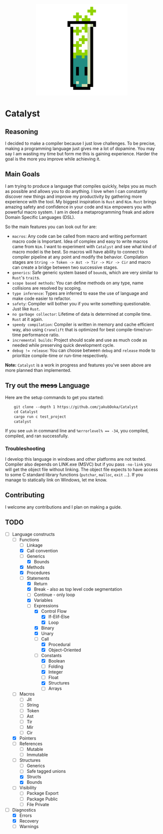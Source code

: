 <p align="center">
  <img width="300" height="300" src="assets/catalyst.png">
</p>

# Catalyst

## Reasoning

I decided to make a compiler because I just love challenges. To be precise, making a programming language just gives me a lot of dopamine. You may say I am wasting my time but form me this is gaining experience. Harder the goal is the more you improve while achieving it.

## Main Goals

I am trying to produce a language that compiles quickly, helps you as much as possible and allows you to do anything. I love when I can constantly discover new things and improve my productivity by gathering more experience with the tool. My biggest inspiration is `Rust` and `Nim`. `Rust` brings amazing safety and confidence in your code and `Nim` empowers you with powerful macro system. I am in deed a metaprogramming freak and adore Domain Specific Languages (DSL). 

So the main features you can look out for are:
- `macros`: Any code can be called from macro and writing performant macro code is Important. Idea of complex and easy to write macros came from `Nim`. I want to experiment with `Catalyst` and see what kind of macro model is the best. So macros will have ability to connect to compiler pipeline at any point and modify the behavior. Compilation stages are `String -> Token -> Ast -> Tir -> Mir -> Cir` and macro can create a bridge between two successive stages.
- `generics`: Safe generic system based of `bound`s, which are very similar to `Rust`'s `trait`s.
- `scope based methods`: You can define methods on any type, name collisions are resolved by scoping.
- `type inference`: Types are inferred to ease the use of language and make code easier to refactor.
- `safety`: Compiler will bother you if you write something questionable. Just like `Rust`.
- `no garbage collector`: Lifetime of data is determined at compile time. `Rust` at it again.
- `speedy compilation`: Compiler is written in memory and cache efficient way, also using `Cranelift` that is optimized for best compile-time/run-time performance ratio.
- `incremental builds`: Project should scale and use as much code as needed while preserving quick development cycle.
- `debug != release`: You can choose between `debug` and `release` mode to prioritize compile-time or run-time respectively.

**Note:** `Catalyst` is a work in progress and features you've seen above are more planned than implemented.

## Try out the ~~mess~~ Language

Here are the setup commands to get you started:

```
    git clone --depth 1 https://github.com/jakubDoka/Catalyst
    cd Catalyst
    cargo run c test_project
    catalyst
```

If you see `uuh` in command line and `%errorlevel% == -34`, you compiled, compiled, and ran successfully.

### Troubleshooting

I develop this language in windows and other platforms are not tested. Compiler also depends on LINK.exe (MSVC) but if you pass `-no-link` you will get the object file without linking. The object file expects to have access to some C standard library functions (`putchar`, `malloc`, `exit` ...). If you manage to statically link on Windows, let me know.

## Contributing

I welcome any contributions and I plan on making a guide. 

## TODO

- [ ] Language constructs
    - [ ] Functions
        - [ ] Linkage
        - [x] Call convention
        - [ ] Generics
            - [x] Bounds
        - [x] Methods
        - [x] Procedures
        - [ ] Statements
            - [x] Return
            - [x] Break - also as top level code segmentation
            - [ ] Continue - only loop
            - [x] Variables
            - [ ] Expressions
                - [x] Control Flow
                    - [x] If-Elif-Else
                    - [x] Loop
                - [x] Binary
                - [x] Unary
                - [ ] Call
                    - [x] Procedural
                    - [x] Object-Oriented
                - [ ] Constants
                    - [x] Boolean
                    - [ ] Folding
                    - [x] Integer
                    - [ ] Float
                    - [x] Structures
                    - [ ] Arrays
    - [ ] Macros
        - [ ] Jit
        - [ ] String
        - [ ] Token
        - [ ] Ast
        - [ ] Tir
        - [ ] Mir
        - [ ] Cir
    - [x] Pointers
    - [ ] References
        - [ ] Mutable
        - [ ] Immutable
    - [ ] Structures
        - [ ] Generics
        - [ ] Safe tagged unions
        - [x] Structs
        - [x] Bounds
    - [ ] Visibility
        - [ ] Package Export
        - [ ] Package Public
        - [ ] File Private

- [ ] Diagnostics
    - [x] Errors
    - [x] Recovery
    - [ ] Warnings